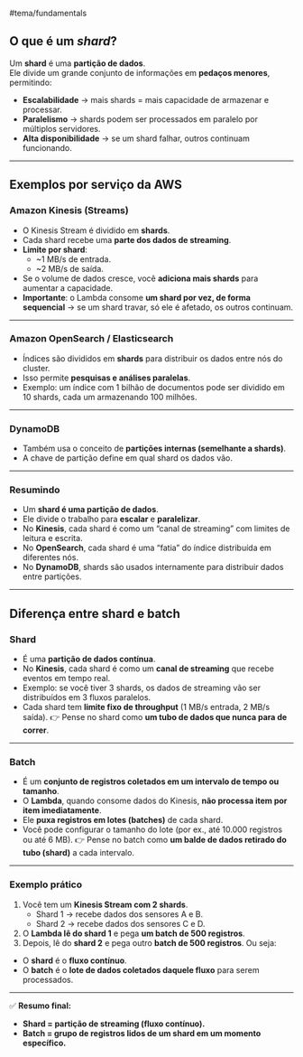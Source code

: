 #tema/fundamentals 
## O que é um _shard_?
Um **shard** é uma **partição de dados**.  
Ele divide um grande conjunto de informações em **pedaços menores**, permitindo:
- **Escalabilidade** → mais shards = mais capacidade de armazenar e processar.
- **Paralelismo** → shards podem ser processados em paralelo por múltiplos servidores.
- **Alta disponibilidade** → se um shard falhar, outros continuam funcionando.
---
## Exemplos por serviço da AWS

###  **Amazon Kinesis (Streams)**
- O Kinesis Stream é dividido em **shards**.
- Cada shard recebe uma **parte dos dados de streaming**.
- **Limite por shard**:
    - ~1 MB/s de entrada.
    - ~2 MB/s de saída.
- Se o volume de dados cresce, você **adiciona mais shards** para aumentar a capacidade.
- **Importante**: o Lambda consome **um shard por vez, de forma sequencial** → se um shard travar, só ele é afetado, os outros continuam.
---
### **Amazon OpenSearch / Elasticsearch**
- Índices são divididos em **shards** para distribuir os dados entre nós do cluster.
- Isso permite **pesquisas e análises paralelas**.
- Exemplo: um índice com 1 bilhão de documentos pode ser dividido em 10 shards, cada um armazenando 100 milhões.
---
###  **DynamoDB**
- Também usa o conceito de **partições internas (semelhante a shards)**.
- A chave de partição define em qual shard os dados vão.
---
### Resumindo
- Um **shard é uma partição de dados**.
- Ele divide o trabalho para **escalar** e **paralelizar**.
- No **Kinesis**, cada shard é como um “canal de streaming” com limites de leitura e escrita.
- No **OpenSearch**, cada shard é uma “fatia” do índice distribuída em diferentes nós.
- No **DynamoDB**, shards são usados internamente para distribuir dados entre partições.
---
## Diferença entre **shard** e **batch**

###  **Shard**
- É uma **partição de dados contínua**.
- No **Kinesis**, cada shard é como um **canal de streaming** que recebe eventos em tempo real.
- Exemplo: se você tiver 3 shards, os dados de streaming vão ser distribuídos em 3 fluxos paralelos.
- Cada shard tem **limite fixo de throughput** (1 MB/s entrada, 2 MB/s saída).
👉 Pense no shard como **um tubo de dados que nunca para de correr**.

---
### **Batch**
- É um **conjunto de registros coletados em um intervalo de tempo ou tamanho**.
- O **Lambda**, quando consome dados do Kinesis, **não processa item por item imediatamente**.
- Ele **puxa registros em lotes (batches)** de cada shard.
- Você pode configurar o tamanho do lote (por ex., até 10.000 registros ou até 6 MB).
👉 Pense no batch como **um balde de dados retirado do tubo (shard)** a cada intervalo.

---
### Exemplo prático
1. Você tem um **Kinesis Stream com 2 shards**.
    - Shard 1 → recebe dados dos sensores A e B.
    - Shard 2 → recebe dados dos sensores C e D.
2. O **Lambda lê do shard 1** e pega **um batch de 500 registros**.
3. Depois, lê do **shard 2** e pega outro **batch de 500 registros**.
Ou seja:
- O **shard** é o **fluxo contínuo**.
- O **batch** é o **lote de dados coletados daquele fluxo** para serem processados.
---
✅ **Resumo final:**
- **Shard = partição de streaming (fluxo contínuo).**
- **Batch = grupo de registros lidos de um shard em um momento específico.**